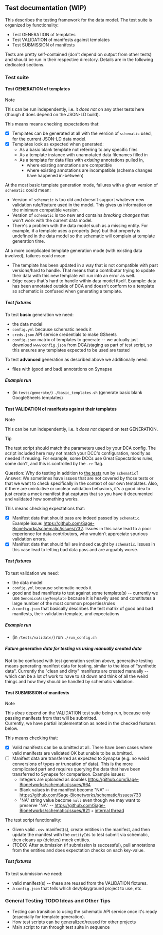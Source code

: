 ## Test documentation (WIP)

This describes the testing framework for the data model. 
The test suite is organized by functionality: 
- Test GENERATION of templates
- Test VALIDATION of manifests against templates
- Test SUBMISSION of manifests

Tests are pretty self-contained (don't depend on output from other tests) and should be run in their respective directory.
Details are in the following dedicated sections.

### Test suite

#### Test GENERATION of templates

> [!NOTE]
> This can be run independently, i.e. it *does not* on any other tests here (though it does depend on the JSON-LD build).

This means means checking expectations that:
- [x] Templates can be generated at all with the version of `schematic` used, for the current JSON-LD data model. 
- [x] Templates look as expected when generated:
    - As a basic blank template not referring to any specific files
    - As a template instance with unannotated data filenames filled in
    - As a template for data files with *existing* annotations pulled in,
        - where existing annotations are compatible
        - where existing annotations are incompatible (schema changes have happened in-between)

At the most basic template generation mode, failures with a given version of `schematic` could mean:
- Version of `schematic` is too old and doesn't support whatever new validation rule/feature used in the model. This gives us information on the minimum compatible version.
- Version of `schematic` is too new and contains *breaking changes* that won't work with the current data model.  
- There's a problem with the data model such as a missing entity. For example, if a template uses a property (key) but that property is undefined in the data model so the schematic will complain at template generation time. 

At a more complicated template generation mode (with existing data involved), failures could mean:
- The template has been updated in a way that is not compatible with past versions/hard to handle. That means that a contributor trying to update their data with this new template will run into an error as well.
- Edge cases that's hard to handle within data model itself. Example: data has been annotated outside of DCA and doesn't conform to a template so schematic is confused when generating a template. 

##### Test fixtures

To test **basic** generation we need:
- the data model
- `config.yml` because schematic needs it
- `creds.json` API service credentials to make GSheets
- `config.json` matrix of templates to generate -- we actually just download `www/config.json` from DCA/staging as part of test script, so this ensures any templates expected to be used are tested

To test **advanced** generation as described above we additionally need:
- files with (good and bad) annotations on Synapse

##### Example run

- (in `tests/generate/`) `./basic_templates.sh` (generate basic blank GoogleSheets templates)

#### Test VALIDATION of manifests against their templates

> [!NOTE]
> This can be run independently, i.e. it *does not* depend on test GENERATION.

> [!TIP]
> The test script should match the parameters used by your DCA config.
> The script included here may not match your DCC's configuration, modify as needed if reusing.
> For example, some DCCs use Great Expectations rules, some don't, and this is controlled by the `-rr` flag. 

Question: Why do testing in addition to [the tests](https://github.com/Sage-Bionetworks/schematic/tree/develop/tests/data/mock_manifests) run by `schematic`?  
Answer: We sometimes have issues that are not covered by those tests or that we want to check specifically in the context of our own templates. 
Also, if there are unintuitive or unclear validation behaviors, it's a good idea to just create a mock manifest that captures that so you have it documented and validated how something works.

This means checking expectations that:
- [x] Manifest data that should pass are indeed passed by `schematic`. Example issue: https://github.com/Sage-Bionetworks/schematic/issues/732. Issues in this case lead to a poor experience for data contributors, who wouldn't appreciate spurious validation errors. 
- [x] Manifest data that should fail are indeed caught by `schematic`. Issues in this case lead to letting bad data pass and are arguably worse.  

##### Test fixtures 

To test validation we need:
- the data model 
- `config.yml` because schematic needs it
- good and bad manifests to test against some template(s) -- currently we use `GenomicsAssayTemplate` because it is heavily used and constitutes a large number of the most common properties/rules
- a `config.json` that basically describes the test matrix of good and bad manifests, their validation template, and expectations

##### Example run

- (in `/tests/validate/`) run `./run_config.sh`

##### Future generative data for testing vs using manually created data

Not to be confused with test generation section above, generative testing means generating manifest data for testing, similar to the idea of "synthetic data". Currently the "clean and dirty" manifests are created manually -- which can be a lot of work to have to sit down and think of all the weird things and how they should be handled by schematic validation. 

#### Test SUBMISSION of manifests

> [!NOTE]
> This *does* depend on the VALIDATION test suite being run, because only passing manifests from that will be submitted.  
Currently, we have partial implementation as noted in the checked features below.

This means checking that:
- [x] Valid manifests can be submitted at all. There have been cases where valid manifests are validated OK but unable to be submitted. 
- [ ] Manifest data are transferred as expected to Synapse (e.g. no weird conversions of types or truncation of data). This is the more complicated part and requires querying the data that have been transferred to Synapse for comparison. Example issues: 
  - Integers are uploaded as doubles https://github.com/Sage-Bionetworks/schematic/issues/664
  - Blank values in the manifest become "NA" -- https://github.com/Sage-Bionetworks/schematic/issues/733
  - "NA" string value become `null` even though we may want to preserve "NA" -- https://github.com/Sage-Bionetworks/schematic/issues/821 + [internal thread](https://sagebionetworks.slack.com/archives/C01ANC02U59/p1681769606510569?thread_ts=1681769370.017039&cid=C01ANC02U59)

The test script functionality:
- Given valid `.csv` manifest(s), create entities in the manifest, and then update the manifest with the `entityId`s to test submit via schematic, then cleans up (deletes) mock entities.
- (TODO) After submission (if submission is successful), pull annotations from the entities and does expectation checks on each key-value.

##### Test fixtures

To test submission we need:
- valid manifest(s)  -- these are reused from the VALIDATION fixtures.
- a `config.json` that tells which dev/playground project to use, etc.

### General Testing TODO Ideas and Other Tips

- Testing can transition to using the schematic API service once it's ready (especially for template generation).
- How test scripts can be generalized/reused for other projects
- Main script to run through test suite in sequence 
